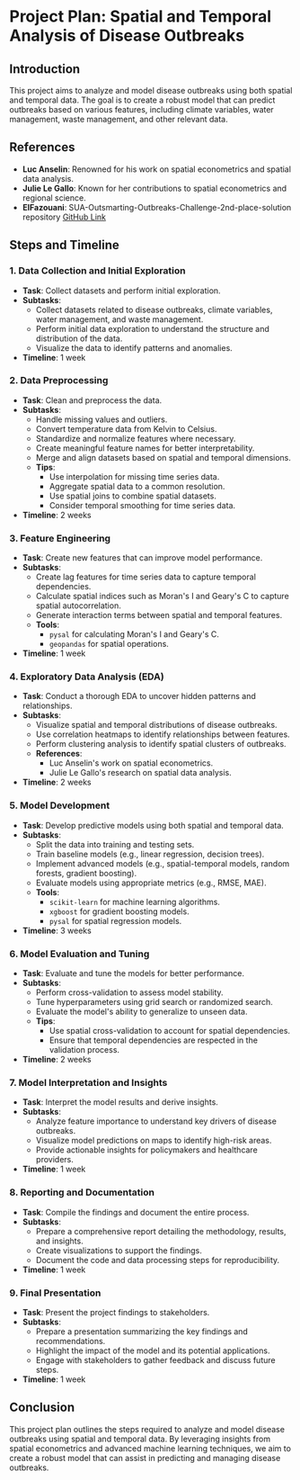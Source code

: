 # Project Plan: Spatial and Temporal Analysis of Disease Outbreaks

## Introduction
This project aims to analyze and model disease outbreaks using both spatial and temporal data. The goal is to create a robust model that can predict outbreaks based on various features, including climate variables, water management, waste management, and other relevant data.

## References
- **Luc Anselin**: Renowned for his work on spatial econometrics and spatial data analysis.
- **Julie Le Gallo**: Known for her contributions to spatial econometrics and regional science.
- **ElFazouani**: SUA-Outsmarting-Outbreaks-Challenge-2nd-place-solution repository [GitHub Link](https://github.com/ElFazouani/SUA-Outsmarting-Outbreaks-Challenge-2nd-place-solution)

## Steps and Timeline

### 1. Data Collection and Initial Exploration
- **Task**: Collect datasets and perform initial exploration.
- **Subtasks**:
  - Collect datasets related to disease outbreaks, climate variables, water management, and waste management.
  - Perform initial data exploration to understand the structure and distribution of the data.
  - Visualize the data to identify patterns and anomalies.
- **Timeline**: 1 week

### 2. Data Preprocessing
- **Task**: Clean and preprocess the data.
- **Subtasks**:
  - Handle missing values and outliers.
  - Convert temperature data from Kelvin to Celsius.
  - Standardize and normalize features where necessary.
  - Create meaningful feature names for better interpretability.
  - Merge and align datasets based on spatial and temporal dimensions.
  - **Tips**:
    - Use interpolation for missing time series data.
    - Aggregate spatial data to a common resolution.
    - Use spatial joins to combine spatial datasets.
    - Consider temporal smoothing for time series data.
- **Timeline**: 2 weeks

### 3. Feature Engineering
- **Task**: Create new features that can improve model performance.
- **Subtasks**:
  - Create lag features for time series data to capture temporal dependencies.
  - Calculate spatial indices such as Moran's I and Geary's C to capture spatial autocorrelation.
  - Generate interaction terms between spatial and temporal features.
  - **Tools**:
    - `pysal` for calculating Moran's I and Geary's C.
    - `geopandas` for spatial operations.
- **Timeline**: 1 week

### 4. Exploratory Data Analysis (EDA)
- **Task**: Conduct a thorough EDA to uncover hidden patterns and relationships.
- **Subtasks**:
  - Visualize spatial and temporal distributions of disease outbreaks.
  - Use correlation heatmaps to identify relationships between features.
  - Perform clustering analysis to identify spatial clusters of outbreaks.
  - **References**:
    - Luc Anselin's work on spatial econometrics.
    - Julie Le Gallo's research on spatial data analysis.
- **Timeline**: 2 weeks

### 5. Model Development
- **Task**: Develop predictive models using both spatial and temporal data.
- **Subtasks**:
  - Split the data into training and testing sets.
  - Train baseline models (e.g., linear regression, decision trees).
  - Implement advanced models (e.g., spatial-temporal models, random forests, gradient boosting).
  - Evaluate models using appropriate metrics (e.g., RMSE, MAE).
  - **Tools**:
    - `scikit-learn` for machine learning algorithms.
    - `xgboost` for gradient boosting models.
    - `pysal` for spatial regression models.
- **Timeline**: 3 weeks

### 6. Model Evaluation and Tuning
- **Task**: Evaluate and tune the models for better performance.
- **Subtasks**:
  - Perform cross-validation to assess model stability.
  - Tune hyperparameters using grid search or randomized search.
  - Evaluate the model's ability to generalize to unseen data.
  - **Tips**:
    - Use spatial cross-validation to account for spatial dependencies.
    - Ensure that temporal dependencies are respected in the validation process.
- **Timeline**: 2 weeks

### 7. Model Interpretation and Insights
- **Task**: Interpret the model results and derive insights.
- **Subtasks**:
  - Analyze feature importance to understand key drivers of disease outbreaks.
  - Visualize model predictions on maps to identify high-risk areas.
  - Provide actionable insights for policymakers and healthcare providers.
- **Timeline**: 1 week

### 8. Reporting and Documentation
- **Task**: Compile the findings and document the entire process.
- **Subtasks**:
  - Prepare a comprehensive report detailing the methodology, results, and insights.
  - Create visualizations to support the findings.
  - Document the code and data processing steps for reproducibility.
- **Timeline**: 1 week

### 9. Final Presentation
- **Task**: Present the project findings to stakeholders.
- **Subtasks**:
  - Prepare a presentation summarizing the key findings and recommendations.
  - Highlight the impact of the model and its potential applications.
  - Engage with stakeholders to gather feedback and discuss future steps.
- **Timeline**: 1 week

## Conclusion
This project plan outlines the steps required to analyze and model disease outbreaks using spatial and temporal data. By leveraging insights from spatial econometrics and advanced machine learning techniques, we aim to create a robust model that can assist in predicting and managing disease outbreaks.